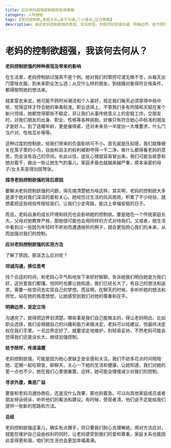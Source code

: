 ```yaml
---
title: 应对老妈超强控制欲的有效策略
category: 人际相处
tags: [老妈控制欲,家庭关系,亲子沟通,个人成长,应对策略]
description: 阐述老妈控制欲强的表现、背后原因，并提供如坦诚沟通、明确边界、给予陪伴、寻求外援等实用的应对方法，帮助读者在维护自身自由权利的同时改善家庭关系。
---
```


# 老妈的控制欲超强，我该何去何从？

**老妈控制欲强的种种表现及带来的影响**

在生活里，老妈控制欲过强真不是个例。她对我们的管控可谓无微不至，从每天出门穿啥衣服，到未来职业怎么选；从交什么样的朋友，到结婚对象得符合啥条件，都得按照她的想法来。

就拿穿衣来说，她可能不顾时尚潮流和个人喜好，规定我们每天必须穿得中规中矩，觉得这样才符合她的审美标准。职业选择上，不管我们多有热情和天赋在某个新兴领域，她都觉得那些不稳定，非让我们从事传统意义上的安稳工作。交朋友时，对我们朋友的出身、职业、性格等各种挑剔，好像只有符合她心中标准的朋友才是好人。到了适婚年龄，更是催得紧，还对未来另一半提出一大堆要求，什么门当户对、性格互补等等。

这种过度的控制欲，给我们带来的负面影响可不小。首先就是压抑感，我们就像被关在笼子里的小鸟，自由和自主的权利被剥夺得一干二净，做什么都得看老妈的意思，完全没有自己的空间。长此以往，逆反心理就容易冒出来。我们可能会故意和她对着干，做出一些让她生气的事儿，家庭矛盾也就越来越严重，原本亲密的母子/女关系变得剑拔弩张。

**探寻老妈控制欲强的背后原因**

要解决老妈控制欲强的问题，得先搞清楚她为啥这样。其实啊，老妈的控制欲大多是源于她对我们深深的爱和关心。她经历过生活的风风雨雨，积累了不少经验，就想着把这些经验传授给我们，让我们少走弯路，能过上幸福安稳的日子。

而且，老妈自身的成长环境和经历也会影响她的控制欲。要是她在一个传统家庭长大，父母对她教育严格，那她很可能也会用同样的方式对待我们。又或者，她生活中看到过一些因为年轻时不听劝而遭遇挫折的例子，就会更加担心我们的未来，从而加强对我们的控制。

**应对老妈控制欲强的实用方法**

了解了原因，那该怎么应对呢？

**坦诚沟通，换位思考**

找个合适的时间，和老妈心平气和地坐下来好好聊聊。告诉她我们明白她是为我们好，这份爱我们都懂。但同时也要让她知道，我们已经长大了，有自己的想法和追求，需要一些空间去实现自己的梦想。而且啊，在聊天的时候，多听听她的想法和担忧，站在她的角度想想，让她感受到我们对她的尊重和在乎。

**明确边界，坚定立场**

沟通完了，就得把边界划清楚。哪些事是我们自己能做主的，得让老妈明白。比如职业选择，我们会根据自己的兴趣和能力来做决定，老妈可以给建议，但最终决定权在我们手里。一旦边界定好了，就要坚定地维护，别轻易妥协，不然老妈可能会觉得我们还是没长大，继续加强控制。

**给予陪伴，传递温暖**

老妈控制欲强，可能是因为她心里缺乏安全感和关注。我们不妨多花点时间陪陪她，定期一起吃顿饭，聊聊天，关心一下她的生活和健康。让她知道，我们对她的爱一点也不少，她在我们心里很重要。这样，她可能会慢慢减少对我们的控制。

**寻求外援，集思广益**

要是和老妈沟通协商后，还是没什么效果，那也别着急。可以向其他家庭成员或者朋友倾诉倾诉，听听他们的看法和建议。有时候，旁观者清，他们说不定能给我们提供一些新的思路和方法。

**总结**

老妈控制欲强这事儿，确实有点棘手，但只要我们耐心去理解她，用对方法应对，就能在维护自己自由权利的同时，让老妈感受到我们的爱和尊重。家庭关系也能因此变得更和谐，咱们的生活也会更加幸福美满。